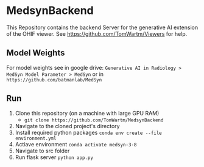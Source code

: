 # MedsynBackend
This Repository contains the backend Server for the generative AI extension of the OHIF viewer. See https://github.com/TomWartm/Viewers for help.

## Model Weights
For model weights see in google drive: ```Generative AI in Radiology > MedSyn Model Parameter > MedSyn``` or in ```https://github.com/batmanlab/MedSyn```

## Run 
1. Clone this repository (on a machine with large GPU RAM)
    - `git clone https://github.com/TomWartm/MedsynBackend`
2. Navigate to the cloned project's directory
3. Install required python packages `conda env create --file environment.yml`
4. Actiave environment `conda activate medsyn-3-8`
5. Navigate to src folder
6. Run flask server `python app.py`
